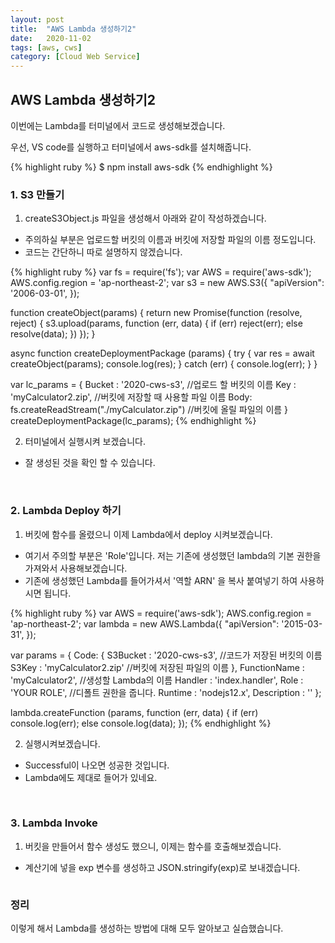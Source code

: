 ```yaml
---
layout: post
title:  "AWS Lambda 생성하기2"
date:   2020-11-02
tags: [aws, cws]
category: [Cloud Web Service]
---
```


## AWS Lambda 생성하기2

이번에는 Lambda를 터미널에서 코드로 생성해보겠습니다.

우선, VS code를 실행하고 터미널에서 aws-sdk를 설치해줍니다.

{% highlight ruby %}
$ npm install aws-sdk
{% endhighlight %}

### 1. S3 만들기

1. createS3Object.js 파일을 생성해서 아래와 같이 작성하겠습니다.
 - 주의하실 부분은 업로드할 버킷의 이름과 버킷에 저장할 파일의 이름 정도입니다.
 - 코드는 간단하니 따로 설명하지 않겠습니다.

{% highlight ruby %}
var fs = require('fs');
var AWS = require('aws-sdk');
AWS.config.region = 'ap-northeast-2';
var s3 = new AWS.S3({
    "apiVersion": '2006-03-01',
});

function createObject(params) {
    return new Promise(function (resolve, reject) {
        s3.upload(params, function (err, data) {
            if (err) reject(err);
            else resolve(data);
        })
    });
}

async function createDeploymentPackage (params) {
    try { 
        var res = await createObject(params);
        console.log(res);
    } catch (err) { console.log(err); }
}

var lc_params = {
    Bucket : '2020-cws-s3',                             //업로드 할 버킷의 이름
    Key : 'myCalculator2.zip',                          //버킷에 저장할 때 사용할 파일 이름
    Body: fs.createReadStream("./myCalculator.zip")     //버킷에 올릴 파일의 이름
}
createDeploymentPackage(lc_params);
{% endhighlight %}

2. 터미널에서 실행시켜 보겠습니다.
 - 잘 생성된 것을 확인 할 수 있습니다.

<img id="my_img" src="{{ '/assets/img/CWS_Lambda_2/01.png' | prepend: site.baseurl }}" alt="">
<img id="my_img" src="{{ '/assets/img/CWS_Lambda_2/02.png' | prepend: site.baseurl }}" alt="">


### 2. Lambda Deploy 하기

1. 버킷에 함수를 올렸으니 이제 Lambda에서 deploy 시켜보겠습니다.
 - 여기서 주의할 부분은 'Role'입니다. 저는 기존에 생성했던 lambda의 기본 권한을 가져와서 사용해보겠습니다.
 - 기존에 생성했던 Lambda를 들어가셔서 '역할 ARN' 을 복사 붙여넣기 하여 사용하시면 됩니다.

{% highlight ruby %}
var AWS = require('aws-sdk');
AWS.config.region = 'ap-northeast-2';
var lambda = new AWS.Lambda({
    "apiVersion": '2015-03-31',
});

var params = {
    Code: {
        S3Bucket : '2020-cws-s3',           //코드가 저장된 버킷의 이름
        S3Key : 'myCalculator2.zip'         //버킷에 저장된 파일의 이름
    },
    FunctionName : 'myCalculator2',         //생성할 Lambda의 이름
    Handler : 'index.handler',
    Role : 'YOUR ROLE',        //디폴트 권한을 줍니다.
    Runtime : 'nodejs12.x',
    Description : ''
};

lambda.createFunction (params, function (err, data) {
    if (err) console.log(err);
    else console.log(data);
});
{% endhighlight %}

2. 실행시켜보겠습니다.
 - Successful이 나오면 성공한 것입니다.
 - Lambda에도 제대로 들어가 있네요.

<img id="my_img" src="{{ '/assets/img/CWS_Lambda_2/03.png' | prepend: site.baseurl }}" alt="">
<img id="my_img" src="{{ '/assets/img/CWS_Lambda_2/04.png' | prepend: site.baseurl }}" alt="">

### 3. Lambda Invoke

1. 버킷을 만들어서 함수 생성도 했으니, 이제는 함수를 호출해보겠습니다.
 - 계산기에 넣을 exp 변수를 생성하고 JSON.stringify(exp)로 보내겠습니다.

 <img id="my_img" src="{{ '/assets/img/CWS_Lambda_2/05.png' | prepend: site.baseurl }}" alt="">

 ### 정리
 이렇게 해서 Lambda를 생성하는 방법에 대해 모두 알아보고 실습했습니다.